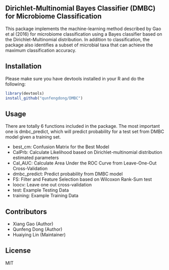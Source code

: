 Dirichlet-Multinomial Bayes Classifier (DMBC) for Microbiome Classification
---------------------------------------------------------------------------
This package implements the machine-learning method described by Gao et al (2016) for microbiome classification using a Bayes classifier based on the Dirichlet-Multinomial distribution.  In addition to classification, the package also identifies a subset of microbial taxa that can achieve the maximum classification accuracy.

## Installation

Please make sure you have devtools installed in your R and do the following:
```R
library(devtools)
install_github("qunfengdong/DMBC")
```

## Usage

There are totally 6 functions included in the package. The most important one is dmbc_predict, which will predict probability for a test set from DMBC model given a training set.

* best_cm: Confusion Matrix for the Best Model
* CalPrb: Calculate Likelihood based on Dirichlet-multinomial distribution estimated parameters
* Cal_AUC: Calculate Area Under the ROC Curve from Leave-One-Out Cross-Validation
* dmbc_predict: Predict probability from DMBC model
* FS: Filter and Feature Selection based on Wilcoxon Rank-Sum test
* loocv: Leave one out cross-validation
* test: Example Testing Data
* training: Example Training Data

## Contributors

* Xiang Gao (Author)
* Qunfeng Dong (Author)
* Huaiying Lin (Maintainer)

## License

MIT
